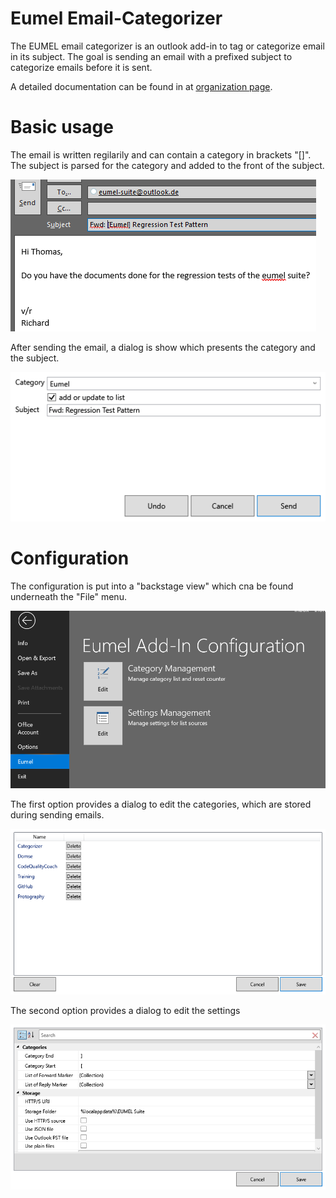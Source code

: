 # Eumel Email-Categorizer

The EUMEL email categorizer is an outlook add-in to tag or categorize email in its subject. The goal is sending an email with a prefixed subject to categorize emails before it is sent.

A detailed documentation can be found in at [organization page](https://eumel-suite.github.io/pages/emailcategorizer.html).

# Basic usage

The email is written regilarily and can contain a category in brackets "[]". The subject is parsed for the category and added to the front of the subject.

![Subject Email](/Assets/eumel_mailsource.png?raw=true)

After sending the email, a dialog is show which presents the category and the subject.

![Subject Editor](/Assets/eumel_subjecteditor.png?raw=true)

# Configuration

The configuration is put into a "backstage view" which cna be found underneath the "File" menu.

![Configuration Entry](/Assets/eumel_configurationoverview.png?raw=true)

The first option provides a dialog to edit the categories, which are stored during sending emails.

![Categories Editor](/Assets/eumel_categoryeditor.png?raw=true)

The second option provides a dialog to edit the settings

![Settings Editor](/Assets/eumel_editsettings.png?raw=true)

